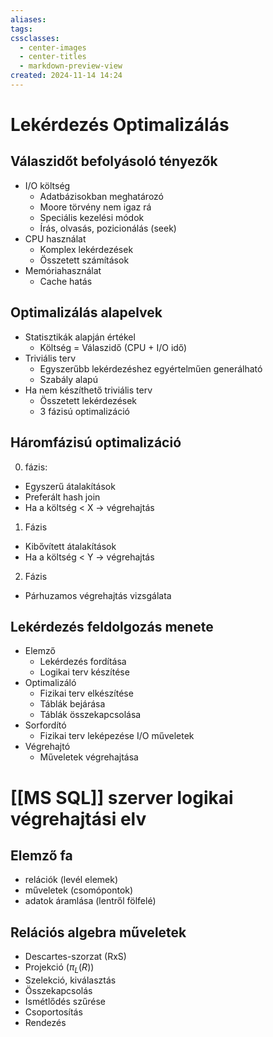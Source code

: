 ```yaml
---
aliases: 
tags: 
cssclasses:
  - center-images
  - center-titles
  - markdown-preview-view
created: 2024-11-14 14:24
---
```

# Lekérdezés Optimalizálás
## Válaszidőt befolyásoló tényezők

- I/O költség
	- Adatbázisokban meghatározó
	- Moore törvény nem igaz rá
	- Speciális kezelési módok
	- Írás, olvasás, pozicionálás (seek)
- CPU használat
	- Komplex lekérdezések
	- Összetett számítások
- Memóriahasználat
	- Cache hatás

## Optimalizálás alapelvek

- Statisztikák alapján értékel
	- Költség = Válaszidő (CPU + I/O idő)
- Triviális terv
	- Egyszerűbb lekérdezéshez egyértelműen generálható
	- Szabály alapú
- Ha nem készíthető triviális terv
	- Összetett lekérdezések
	- 3 fázisú optimalizáció

## Háromfázisú optimalizáció

0. fázis:
- Egyszerű átalakítások
- Preferált hash join
- Ha a költség < X -> végrehajtás

1. Fázis
- Kibővített átalakítások
- Ha a költség < Y -> végrehajtás

2. Fázis
- Párhuzamos végrehajtás vizsgálata

## Lekérdezés feldolgozás menete

- Elemző
	- Lekérdezés fordítása
	- Logikai terv készítése
- Optimalizáló
	- Fizikai terv elkészítése
	- Táblák bejárása
	- Táblák összekapcsolása
- Sorfordító
	- Fizikai terv leképezése I/O műveletek
- Végrehajtó
	- Műveletek végrehajtása


# [[MS SQL]] szerver logikai végrehajtási elv

## Elemző fa

- relációk (levél elemek)
- műveletek (csomópontok)
- adatok áramlása (lentről fölfelé)

## Relációs algebra műveletek

- Descartes-szorzat (RxS)
- Projekció ($\pi_{L}(R)$)
- Szelekció, kiválasztás
- Összekapcsolás
- Ismétlődés szűrése
- Csoportosítás
- Rendezés


